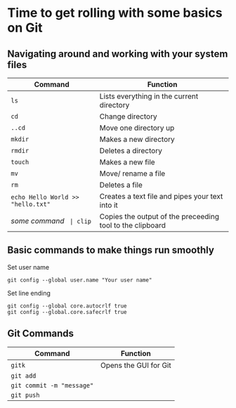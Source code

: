 # Time to get rolling with some basics on Git

## Navigating around and working with your system files 

Command | Function
------- | --------
```ls```| Lists everything in the current directory
```cd```| Change directory
```..cd```| Move one directory up
```mkdir```| Makes a new directory
```rmdir```| Deletes a directory
```touch```| Makes a new file
```mv```| Move/ rename a file
```rm```| Deletes a file
```echo Hello World >> "hello.txt"```| Creates a text file and pipes your text into it
*some command* ``` \| clip``` | Copies the output of the preceeding tool to the clipboard


## Basic commands to make things run smoothly  
Set user name

```
git config --global user.name "Your user name"
```

Set line ending
```
git config --global core.autocrlf true
git config --global.core.safecrlf true
```

## Git Commands

Command | Function
------- | --------
```gitk``` | Opens the GUI for Git
```git add```| 
```git commit -m "message"```|
```git push```|

